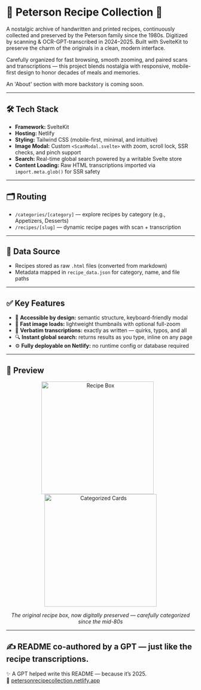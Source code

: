 # 🥘 Peterson Recipe Collection 🥘

A nostalgic archive of handwritten and printed recipes, continuously collected and preserved by the Peterson family since the 1980s. Digitized by scanning & OCR-GPT-transcribed in 2024–2025. Built with SvelteKit to preserve the charm of the originals in a clean, modern interface.

Carefully organized for fast browsing, smooth zooming, and paired scans and transcriptions — this project blends nostalgia with responsive, mobile-first design to honor decades of meals and memories.

An 'About' section with more backstory is coming soon.

---

## 🛠️ Tech Stack

- **Framework:** SvelteKit  
- **Hosting:** Netlify  
- **Styling:** Tailwind CSS (mobile-first, minimal, and intuitive)  
- **Image Modal:** Custom `<ScanModal.svelte>` with zoom, scroll lock, SSR checks, and pinch support  
- **Search:** Real-time global search powered by a writable Svelte store  
- **Content Loading:** Raw HTML transcriptions imported via `import.meta.glob()` for SSR safety

---

## 🗂️ Routing

- `/categories/[category]` — explore recipes by category (e.g., Appetizers, Desserts)  
- `/recipes/[slug]` — dynamic recipe pages with scan + transcription

---

## 💾 Data Source

- Recipes stored as raw `.html` files (converted from markdown)  
- Metadata mapped in `recipe_data.json` for category, name, and file paths

---

## ✅ Key Features

- 🧠 **Accessible by design:** semantic structure, keyboard-friendly modal  
- 🧲 **Fast image loads:** lightweight thumbnails with optional full-zoom  
- 🧵 **Verbatim transcriptions:** exactly as written — quirks, typos, and all  
- 🔍 **Instant global search:** returns results as you type, inline on any page  
- ⚙️ **Fully deployable on Netlify:** no runtime config or database required

---

## 📸 Preview

<p align="center">
  <img src="/photographs/kitchen-tall-READMEmd.png" width="300" alt="Recipe Box" style="margin-right: 16px;">
  <img src="/photographs/categories-overhead-READMEmd.png" width="300" alt="Categorized Cards">
</p>
<p align="center">
  <em>The original recipe box, now digitally preserved — carefully categorized since the mid-80s</em>
</p>

---

## ✍️ README co-authored by a GPT — just like the recipe transcriptions.

✨ A GPT helped write this README — because it’s 2025.  
🔗 [petersonrecipecollection.netlify.app](https://petersonrecipecollection.netlify.app)

